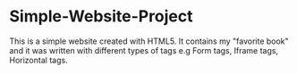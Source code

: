 # Simple-Website-Project
This is a simple website created with HTML5. It contains my "favorite book" and it was written with different types of tags e.g Form tags, Iframe tags, Horizontal tags.
